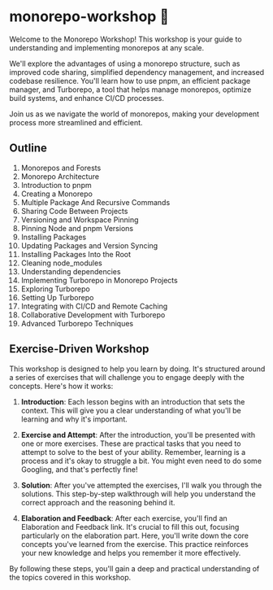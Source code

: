 # monorepo-workshop 🌳

Welcome to the Monorepo Workshop! This workshop is your guide to understanding and implementing monorepos at any scale.

We'll explore the advantages of using a monorepo structure, such as improved code sharing, simplified dependency management, and increased codebase resilience. You'll learn how to use pnpm, an efficient package manager, and Turborepo, a tool that helps manage monorepos, optimize build systems, and enhance CI/CD processes.

Join us as we navigate the world of monorepos, making your development process more streamlined and efficient.

## Outline

1. Monorepos and Forests
2. Monorepo Architecture
3. Introduction to pnpm
4. Creating a Monorepo
5. Multiple Package And Recursive Commands
6. Sharing Code Between Projects
7. Versioning and Workspace Pinning
8. Pinning Node and pnpm Versions
9. Installing Packages
10. Updating Packages and Version Syncing
11. Installing Packages Into the Root
12. Cleaning node_modules
13. Understanding dependencies
14. Implementing Turborepo in Monorepo Projects
15. Exploring Turborepo
16. Setting Up Turborepo
17. Integrating with CI/CD and Remote Caching
18. Collaborative Development with Turborepo
19. Advanced Turborepo Techniques

## Exercise-Driven Workshop

This workshop is designed to help you learn by doing. It's structured around a series of exercises that will challenge you to engage deeply with the concepts. Here's how it works:

1. **Introduction**: Each lesson begins with an introduction that sets the context. This will give you a clear understanding of what you'll be learning and why it's important.

2. **Exercise and Attempt**: After the introduction, you'll be presented with one or more exercises. These are practical tasks that you need to attempt to solve to the best of your ability. Remember, learning is a process and it's okay to struggle a bit. You might even need to do some Googling, and that's perfectly fine!

3. **Solution**: After you've attempted the exercises, I'll walk you through the solutions. This step-by-step walkthrough will help you understand the correct approach and the reasoning behind it.

4. **Elaboration and Feedback**: After each exercise, you'll find an Elaboration and Feedback link. It's crucial to fill this out, focusing particularly on the elaboration part. Here, you'll write down the core concepts you've learned from the exercise. This practice reinforces your new knowledge and helps you remember it more effectively.

By following these steps, you'll gain a deep and practical understanding of the topics covered in this workshop.

